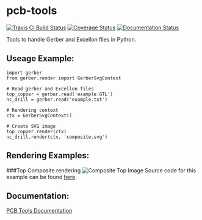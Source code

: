 pcb-tools
============
[![Travis CI Build Status](https://travis-ci.org/curtacircuitos/pcb-tools.svg?branch=master)](https://travis-ci.org/curtacircuitos/pcb-tools)
[![Coverage Status](https://coveralls.io/repos/curtacircuitos/pcb-tools/badge.png?branch=master)](https://coveralls.io/r/curtacircuitos/pcb-tools?branch=master)
[![Documentation Status](https://readthedocs.org/projects/pcb-tools/badge/?version=latest)](https://readthedocs.org/projects/pcb-tools/?badge=latest)

Tools to handle Gerber and Excellon files in Python.

Useage Example:
---------------
    import gerber
    from gerber.render import GerberSvgContext

    # Read gerber and Excellon files
    top_copper = gerber.read('example.GTL')
    nc_drill = gerber.read('example.txt')

    # Rendering context
    ctx = GerberSvgContext()

    # Create SVG image
    top_copper.render(ctx)
    nc_drill.render(ctx, 'composite.svg')


Rendering Examples:
-------------------
###Top Composite rendering
![Composite Top Image](examples/cairo_example.png)
Source code for this example can be found [here](examples/cairo_example.py).


Documentation:
--------------
[PCB Tools Documentation](http://pcb-tools.readthedocs.org/en/latest/)

